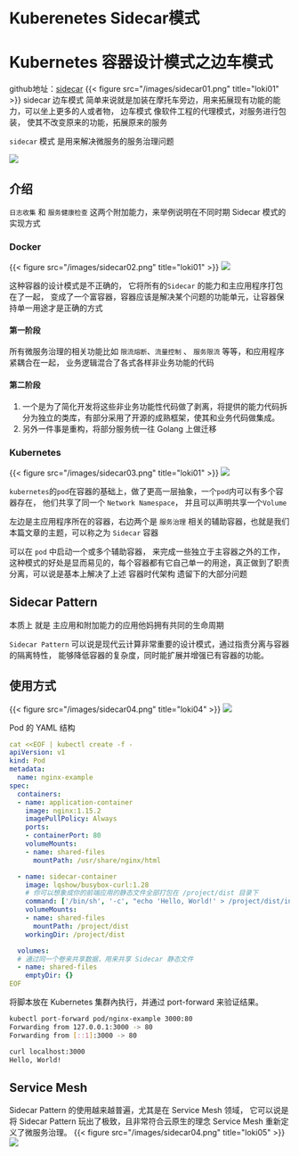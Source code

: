 # Kuberenetes Sidecar模式


#  Kubernetes 容器设计模式之边车模式
github地址：[sidecar](https://kubernetes.io/zh-cn/blog/2023/08/25/native-sidecar-containers/)
{{< figure src="/images/sidecar01.png" title="loki01" >}}
sidecar 边车模式 简单来说就是加装在摩托车旁边，用来拓展现有功能的能力，可以坐上更多的人或者物， 边车模式 像软件工程的代理模式，对服务进行包装， 使其不改变原来的功能，拓展原来的服务

`sidecar` 模式 是用来解决微服务的服务治理问题
<!--more-->
![](media/17025176918040.jpg)

## 介绍

`日志收集` 和 `服务健康检查` 这两个附加能力，来举例说明在不同时期 Sidecar 模式的实现方式

### Docker
{{< figure src="/images/sidecar02.png" title="loki01" >}}
![](media/17025184732286.jpg)

这种容器的设计模式是不正确的， 它将所有的`Sidecar` 的能力和主应用程序打包在了一起， 变成了一个富容器，容器应该是解决某个问题的功能单元，让容器保持单一用途才是正确的方式

#### 第一阶段
所有微服务治理的相关功能比如 `限流熔断`、`流量控制` 、 `服务限流` 等等，和应用程序紧耦合在一起， 业务逻辑混合了各式各样非业务功能的代码

#### 第二阶段
1. 一个是为了简化开发将这些非业务功能性代码做了剥离，将提供的能力代码拆分为独立的类库，有部分采用了开源的成熟框架，使其和业务代码做集成。
2. 另外一件事是重构，将部分服务统一往 Golang 上做迁移


### Kubernetes
{{< figure src="/images/sidecar03.png" title="loki01" >}}
![](media/17025191157533.jpg)

`kubernetes`的`pod`在容器的基础上，做了更高一层抽象，一个`pod`内可以有多个容器存在， 他们共享了同一个  `Network Namespace`， 并且可以声明共享一个`Volume`

左边是主应用程序所在的容器，右边两个是 `服务治理` 相关的辅助容器，也就是我们本篇文章的主题，可以称之为 `Sidecar` 容器

可以在 `pod` 中启动一个或多个辅助容器， 来完成一些独立于主容器之外的工作，这种模式的好处是显而易见的，每个容器都有它自己单一的用途，真正做到了职责分离，可以说是基本上解决了上述 容器时代架构 遗留下的大部分问题

## Sidecar Pattern
本质上 就是 主应用和附加能力的应用他妈拥有共同的生命周期

`Sidecar Pattern` 可以说是现代云计算非常重要的设计模式，通过指责分离与容器的隔离特性， 能够降低容器的复杂度，同时能扩展并增强已有容器的功能。

## 使用方式
{{< figure src="/images/sidecar04.png" title="loki04" >}}
![](media/17025203772845.jpg)

Pod 的 YAML 结构
```yaml
cat <<EOF | kubectl create -f -
apiVersion: v1
kind: Pod
metadata:
  name: nginx-example
spec:
  containers:
  - name: application-container
    image: nginx:1.15.2
    imagePullPolicy: Always
    ports:
    - containerPort: 80
    volumeMounts:
    - name: shared-files
      mountPath: /usr/share/nginx/html

  - name: sidecar-container
    image: lqshow/busybox-curl:1.28
    # 你可以想象成你的前端应用的静态文件全部打包在 /project/dist 目录下
    command: ['/bin/sh', '-c', "echo 'Hello, World!' > /project/dist/index.html && sleep 3600"]
    volumeMounts:
    - name: shared-files
      mountPath: /project/dist
    workingDir: /project/dist

  volumes:
  # 通过同一个卷来共享数据，用来共享 Sidecar 静态文件
  - name: shared-files
    emptyDir: {}
EOF
```

将脚本放在 Kubernetes 集群內执行，并通过 port-forward 来验证结果。
```bash
kubectl port-forward pod/nginx-example 3000:80
Forwarding from 127.0.0.1:3000 -> 80
Forwarding from [::1]:3000 -> 80
```

```bash
curl localhost:3000
Hello, World!
```

## Service Mesh
Sidecar Pattern 的使用越来越普遍，尤其是在 Service Mesh 领域， 它可以说是将 Sidecar Pattern 玩出了极致，且非常符合云原生的理念
Service Mesh 重新定义了微服务治理。
{{< figure src="/images/sidecar04.png" title="loki05" >}}
![](media/17025206481598.jpg)

